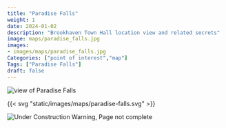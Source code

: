 ```yaml
---
title: "Paradise Falls"
weight: 1
date: 2024-01-02
description: "Brookhaven Town Hall location view and related secrets"
image: maps/paradise_falls.jpg
images:
- images/maps/paradise_falls.jpg
Categories: ["point of interest","map"]
Tags: ["Paradise Falls"]
draft: false
--- 
```



<!-- ![LOC PIC]() -->

![view of Paradise Falls](/images/maps/paradise_falls.jpg)

{{< svg "static/images/maps/paradise-falls.svg" >}}

![Under Construction Warning, Page not complete](/images/under_construction.png)

<!-- <hr style="background-color: #28b44c" size=8>

### CaseBook Items

- [URL](/)

<hr style="background-color: #28b44c" size=8>

### Quests

- [URL](/) -->